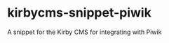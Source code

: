 kirbycms-snippet-piwik
======================

A snippet for the Kirby CMS for integrating with Piwik
